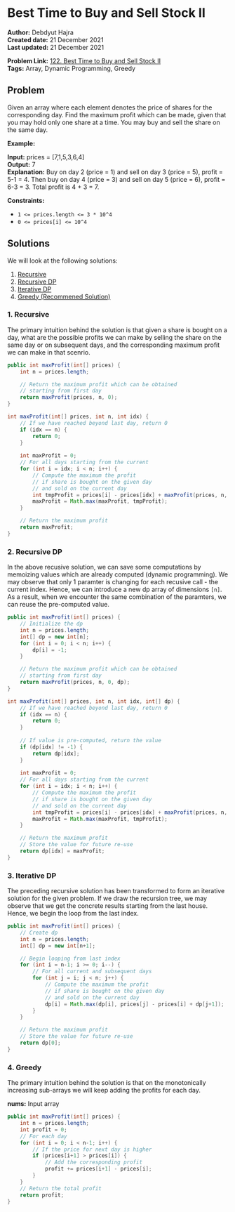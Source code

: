 # Best Time to Buy and Sell Stock II
**Author:** Debdyut Hajra </br>
**Created date:** 21 December 2021 </br>
**Last updated:** 21 December 2021 </br>

**Problem Link:** [122. Best Time to Buy and Sell Stock II](https://leetcode.com/problems/best-time-to-buy-and-sell-stock-ii/) </br>
**Tags:** Array, Dynamic Programming, Greedy

## Problem

Given an array where each element denotes the price of shares for the corresponding day. Find the maximum profit which can be made, given that you may hold only one share at a time. You may buy and sell the share on the same day. 

**Example:**

**Input:** prices = [7,1,5,3,6,4] </br>
**Output:** 7 </br>
**Explanation:** Buy on day 2 (price = 1) and sell on day 3 (price = 5), profit = 5-1 = 4.
Then buy on day 4 (price = 3) and sell on day 5 (price = 6), profit = 6-3 = 3.
Total profit is 4 + 3 = 7. </br>

**Constraints:**

- `1 <= prices.length <= 3 * 10^4`
- `0 <= prices[i] <= 10^4`

## Solutions

We will look at the following solutions:
1. [Recursive](#1-recursive)
2. [Recursive DP](#2-recursive-dp)
3. [Iterative DP](#3-iterative-dp)
4. [Greedy (Recommened Solution)](#4-greedy)

### 1. Recursive

The primary intuition behind the solution is that given a share is bought on a day, what are the possible profits we can make by selling the share on the same day or on subsequent days, and the corresponding maximum profit we can make in that scenrio. 

```java
public int maxProfit(int[] prices) {
    int n = prices.length;

    // Return the maximum profit which can be obtained
    // starting from first day
    return maxProfit(prices, n, 0);
}

int maxProfit(int[] prices, int n, int idx) {
    // If we have reached beyond last day, return 0
    if (idx == n) {
        return 0;
    }
    
    int maxProfit = 0;
    // For all days starting from the current
    for (int i = idx; i < n; i++) {
        // Compute the maximum the profit 
        // if share is bought on the given day
        // and sold on the current day
        int tmpProfit = prices[i] - prices[idx] + maxProfit(prices, n, i+1);
        maxProfit = Math.max(maxProfit, tmpProfit);
    }

    // Return the maximum profit
    return maxProfit;
}
```

### 2. Recursive DP

In the above recusive solution, we can save some computations by memoizing values which are already computed (dynamic programming). We may observe that only 1 paramter is changing for each recusive call - the current index. Hence, we can introduce a new dp array of dimensions `[n]`. As a result, when we encounter the same combination of the paramters, we can reuse the pre-computed value. 

```java
public int maxProfit(int[] prices) {
    // Initialize the dp
    int n = prices.length;
    int[] dp = new int[n];
    for (int i = 0; i < n; i++) {
        dp[i] = -1;
    }

    // Return the maximum profit which can be obtained
    // starting from first day
    return maxProfit(prices, n, 0, dp);
}

int maxProfit(int[] prices, int n, int idx, int[] dp) {
    // If we have reached beyond last day, return 0
    if (idx == n) {
        return 0;
    }
    
    // If value is pre-computed, return the value
    if (dp[idx] != -1) {
        return dp[idx];
    }
    
    int maxProfit = 0;
    // For all days starting from the current
    for (int i = idx; i < n; i++) {
        // Compute the maximum the profit 
        // if share is bought on the given day
        // and sold on the current day
        int tmpProfit = prices[i] - prices[idx] + maxProfit(prices, n, i+1, dp);
        maxProfit = Math.max(maxProfit, tmpProfit);
    }

    // Return the maximum profit
    // Store the value for future re-use
    return dp[idx] = maxProfit;
}
```

### 3. Iterative DP
The preceding recursive solution has been transformed to form an iterative solution for the given problem. If we draw the recursion tree, we may observe that we get the concrete results starting from the last house. Hence, we begin the loop from the last index.
```java
public int maxProfit(int[] prices) {
    // Create dp
    int n = prices.length;
    int[] dp = new int[n+1];

    // Begin looping from last index
    for (int i = n-1; i >= 0; i--) {
        // For all current and subsequent days 
        for (int j = i; j < n; j++) {
            // Compute the maximum the profit 
            // if share is bought on the given day
            // and sold on the current day
            dp[i] = Math.max(dp[i], prices[j] - prices[i] + dp[j+1]);
        }
    }

    // Return the maximum profit
    // Store the value for future re-use
    return dp[0];
}
```
### 4. Greedy

The primary intuition behind the solution is that on the monotonically increasing sub-arrays we will keep adding the profits for each day.

**nums:** Input array

```java
public int maxProfit(int[] prices) {
    int n = prices.length;
    int profit = 0;
    // For each day
    for (int i = 0; i < n-1; i++) {
        // If the price for next day is higher
        if (prices[i+1] > prices[i]) {
            // Add the corresponding profit
            profit += prices[i+1] - prices[i];
        }
    }
    // Return the total profit
    return profit;
}
```